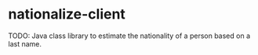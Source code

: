 nationalize-client
==================

TODO: Java class library to estimate the nationality of a person based on a last name.